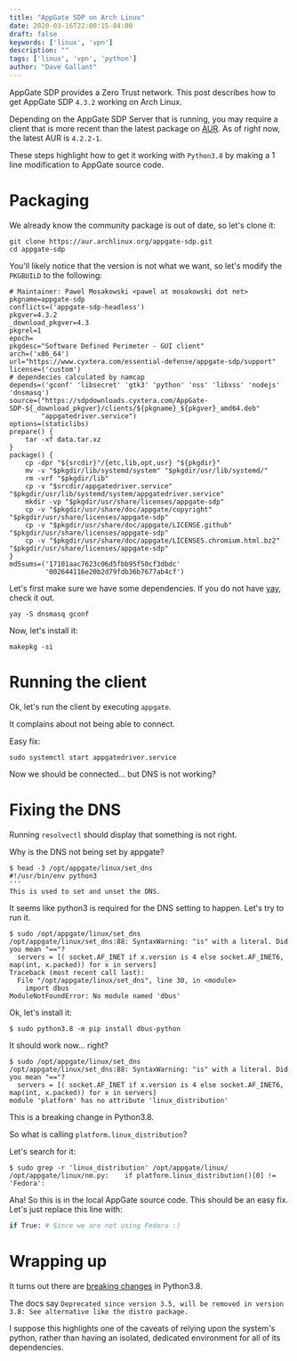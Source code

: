 ```yaml
---
title: "AppGate SDP on Arch Linux"
date: 2020-03-16T22:00:15-04:00
draft: false
keywords: ['linux', 'vpn']
description: ""
tags: ['linux', 'vpn', 'python']
author: "Dave Gallant"
---
```


AppGate SDP provides a Zero Trust network. This post describes how to get AppGate SDP `4.3.2` working on Arch Linux.
<!--more-->

Depending on the AppGate SDP Server that is running, you may require a client that is more recent than the latest package on [AUR](https://aur.archlinux.org/packages/appgate-sdp/).
As of right now, the latest AUR is `4.2.2-1`.

These steps highlight how to get it working with `Python3.8` by making a 1 line modification to AppGate source code.

# Packaging

We already know the community package is out of date, so let's clone it:

```shell
git clone https://aur.archlinux.org/appgate-sdp.git
cd appgate-sdp
```

You'll likely notice that the version is not what we want, so let's modify the `PKGBUILD` to the following:

```shell
# Maintainer: Pawel Mosakowski <pawel at mosakowski dot net>
pkgname=appgate-sdp
conflicts=('appgate-sdp-headless')
pkgver=4.3.2
_download_pkgver=4.3
pkgrel=1
epoch=
pkgdesc="Software Defined Perimeter - GUI client"
arch=('x86_64')
url="https://www.cyxtera.com/essential-defense/appgate-sdp/support"
license=('custom')
# dependecies calculated by namcap
depends=('gconf' 'libsecret' 'gtk3' 'python' 'nss' 'libxss' 'nodejs' 'dnsmasq')
source=("https://sdpdownloads.cyxtera.com/AppGate-SDP-${_download_pkgver}/clients/${pkgname}_${pkgver}_amd64.deb"
        "appgatedriver.service")
options=(staticlibs)
prepare() {
    tar -xf data.tar.xz
}
package() {
    cp -dpr "${srcdir}"/{etc,lib,opt,usr} "${pkgdir}"
    mv -v "$pkgdir/lib/systemd/system" "$pkgdir/usr/lib/systemd/"
    rm -vrf "$pkgdir/lib"
    cp -v "$srcdir/appgatedriver.service" "$pkgdir/usr/lib/systemd/system/appgatedriver.service"
    mkdir -vp "$pkgdir/usr/share/licenses/appgate-sdp"
    cp -v "$pkgdir/usr/share/doc/appgate/copyright" "$pkgdir/usr/share/licenses/appgate-sdp"
    cp -v "$pkgdir/usr/share/doc/appgate/LICENSE.github" "$pkgdir/usr/share/licenses/appgate-sdp"
    cp -v "$pkgdir/usr/share/doc/appgate/LICENSES.chromium.html.bz2" "$pkgdir/usr/share/licenses/appgate-sdp"
}
md5sums=('17101aac7623c06d5fbb95f50cf3dbdc'
         '002644116e20b2d79fdb36b7677ab4cf')

```

Let's first make sure we have some dependencies. If you do not have [yay](https://github.com/Jguer/yay), check it out.

```shell
yay -S dnsmasq gconf
```

Now, let's install it:

```shell
makepkg -si
```

# Running the client

Ok, let's run the client by executing `appgate`.

It complains about not being able to connect.

Easy fix:

```shell
sudo systemctl start appgatedriver.service
```

Now we should be connected... but DNS is not working?

# Fixing the DNS

Running `resolvectl` should display that something is not right.

Why is the DNS not being set by appgate?

```shell
$ head -3 /opt/appgate/linux/set_dns
#!/usr/bin/env python3
'''
This is used to set and unset the DNS.
```

It seems like python3 is required for the DNS setting to happen.
Let's try to run it.

```shell
$ sudo /opt/appgate/linux/set_dns
/opt/appgate/linux/set_dns:88: SyntaxWarning: "is" with a literal. Did you mean "=="?
  servers = [( socket.AF_INET if x.version is 4 else socket.AF_INET6, map(int, x.packed)) for x in servers]
Traceback (most recent call last):
  File "/opt/appgate/linux/set_dns", line 30, in <module>
    import dbus
ModuleNotFoundError: No module named 'dbus'
```

Ok, let's install it:

```shell
$ sudo python3.8 -m pip install dbus-python
```

It should work now... right?

```shell
$ sudo /opt/appgate/linux/set_dns
/opt/appgate/linux/set_dns:88: SyntaxWarning: "is" with a literal. Did you mean "=="?
  servers = [( socket.AF_INET if x.version is 4 else socket.AF_INET6, map(int, x.packed)) for x in servers]
module 'platform' has no attribute 'linux_distribution'
```

This is a breaking change in Python3.8.

So what is calling `platform.linux_distribution`?

Let's search for it:

```shell
$ sudo grep -r 'linux_distribution' /opt/appgate/linux/
/opt/appgate/linux/nm.py:    if platform.linux_distribution()[0] != 'Fedora':
```

Aha! So this is in the local AppGate source code. This should be an easy fix. Let's just replace this line with:

```python
if True: # Since we are not using Fedora :)
```

# Wrapping up

It turns out there are [breaking changes](https://docs.python.org/3.7/library/platform.html#platform.linux_distribution) in Python3.8.

The docs say `Deprecated since version 3.5, will be removed in version 3.8: See alternative like the distro package.`

I suppose this highlights one of the caveats of relying upon the system's python, rather than having an isolated, dedicated environment for all of its dependencies.

